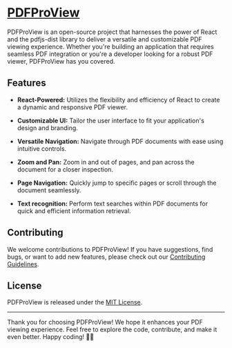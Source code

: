 # [PDFProView](https://oscarcasadolorenzo.github.io/PDFProView/)

PDFProView is an open-source project that harnesses the power of React and the pdfjs-dist library to deliver a versatile and customizable PDF viewing experience. Whether you're building an application that requires seamless PDF integration or you're a developer looking for a robust PDF viewer, PDFProView has you covered.

## Features

- **React-Powered:** Utilizes the flexibility and efficiency of React to create a dynamic and responsive PDF viewer.

- **Customizable UI:** Tailor the user interface to fit your application's design and branding.

- **Versatile Navigation:** Navigate through PDF documents with ease using intuitive controls.

- **Zoom and Pan:** Zoom in and out of pages, and pan across the document for a closer inspection.

- **Page Navigation:** Quickly jump to specific pages or scroll through the document seamlessly.

- **Text recognition:** Perform text searches within PDF documents for quick and efficient information retrieval.

## Contributing

We welcome contributions to PDFProView! If you have suggestions, find bugs, or want to add new features, please check out our [Contributing Guidelines](https://github.com/OscarCasadoLorenzo/PDFProView/blob/develop/CONTRIBUTING.MD).

## License

PDFProView is released under the [MIT License](https://opensource.org/about/).

---

Thank you for choosing PDFProView! We hope it enhances your PDF viewing experience. Feel free to explore the code, contribute, and make it even better. Happy coding! 📄🚀
